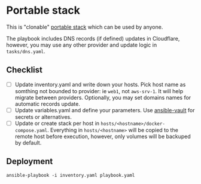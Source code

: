 # Portable stack

This is "clonable" [portable stack](https://reddec.net/articles/portable-stack/) which can be used by anyone.

The playbook includes DNS records (if defined) updates in Cloudflare, however, you may use any other provider and update logic in `tasks/dns.yaml`.

## Checklist

- [ ] Update inventory.yaml and write down your hosts. Pick host name as somthing not bounded to provider: ie `web1`, not `aws-srv-1`. It will help migrate between providers. Optionally, you may set domains names for automatic records update.
- [ ] Update variables.yaml and define your parameters. Use [ansible-vault](https://docs.ansible.com/ansible/latest/vault_guide/index.html) for secrets or alternatives.
- [ ] Update or create stack per host in `hosts/<hostname>/docker-compose.yaml`. Everything in `hosts/<hostname>` will be copied to the remote host before execution, however, only volumes will be backuped by default.

## Deployment

    ansible-playbook -i inventory.yaml playbook.yaml